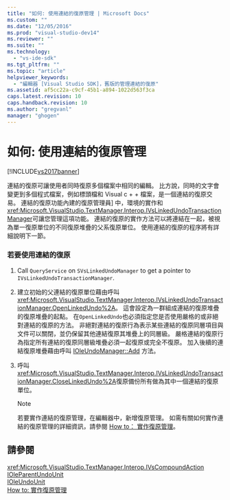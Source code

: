```yaml
---
title: "如何: 使用連結的復原管理 | Microsoft Docs"
ms.custom: ""
ms.date: "12/05/2016"
ms.prod: "visual-studio-dev14"
ms.reviewer: ""
ms.suite: ""
ms.technology: 
  - "vs-ide-sdk"
ms.tgt_pltfrm: ""
ms.topic: "article"
helpviewer_keywords: 
  - "編輯器 [Visual Studio SDK]，舊版的管理連結的復原"
ms.assetid: af5cc22a-c9cf-45b1-a894-1022d563f3ca
caps.latest.revision: 10
caps.handback.revision: 10
ms.author: "gregvanl"
manager: "ghogen"
---
```

# 如何: 使用連結的復原管理
[!INCLUDE[vs2017banner](../code-quality/includes/vs2017banner.md)]

連結的復原可讓使用者同時復原多個檔案中相同的編輯。  比方說，同時的文字會變更到多個程式檔案，例如標頭檔和 Visual c \+ \+ 檔案，是一個連結的復原交易。  連結的復原功能內建的復原管理員\] 中，環境的實作和<xref:Microsoft.VisualStudio.TextManager.Interop.IVsLinkedUndoTransactionManager>可讓您管理這項功能。  連結的復原的實作方法可以將連結在一起，被視為單一復原單位的不同復原堆疊的父系復原單位。  使用連結的復原的程序將有詳細說明下一節。  
  
### 若要使用連結的復原  
  
1.  Call `QueryService` on `SVsLinkedUndoManager` to get a pointer to `IVsLinkedUndoTransactionManager`.  
  
2.  建立初始的父連結的復原單位藉由呼叫<xref:Microsoft.VisualStudio.TextManager.Interop.IVsLinkedUndoTransactionManager.OpenLinkedUndo%2A>。  這會設定為一群組成連結的復原堆疊的復原堆疊的起點。  在`OpenLinkedUndo`也必須指定您是否使用嚴格的或非絕對連結的復原的方法。  非絕對連結的復原行為表示某些連結的復原同層項目與文件可以關閉，並仍保留其他連結復原其堆疊上的同層級。  嚴格連結的復原行為指定所有連結的復原同層級堆疊必須一起復原或完全不復原。  加入後續的連結復原堆疊藉由呼叫 [IOleUndoManager::Add](http://msdn.microsoft.com/library/windows/desktop/ms680135) 方法。  
  
3.  呼叫<xref:Microsoft.VisualStudio.TextManager.Interop.IVsLinkedUndoTransactionManager.CloseLinkedUndo%2A>復原備份所有做為其中一個連結的復原單位。  
  
    > [!NOTE]
    >  若要實作連結的復原管理，在編輯器中，新增復原管理。  如需有關如何實作連結的復原管理的詳細資訊，請參閱 [How to： 實作復原管理](../extensibility/how-to-implement-undo-management.md)。  
  
## 請參閱  
 <xref:Microsoft.VisualStudio.TextManager.Interop.IVsCompoundAction>   
 [IOleParentUndoUnit](http://msdn.microsoft.com/library/windows/desktop/ms682151)   
 [IOleUndoUnit](http://msdn.microsoft.com/library/windows/desktop/ms678476)   
 [How to: 實作復原管理](../extensibility/how-to-implement-undo-management.md)